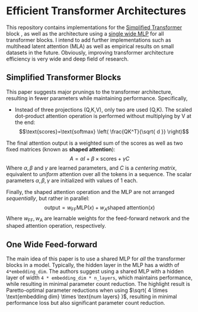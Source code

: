 # Efficient Transformer Architectures

This repository contains implementations for the [Simplified Transformer](http://arxiv.org/abs/2311.01906) block , as well as the architecture using a [single wide MLP](http://arxiv.org/abs/2309.01826) for all transformer blocks.
I intend to add further implementations such as multihead latent attention (MLA) as well as empirical results on small datasets in the future. Obviously, improving transformer architecture efficiency is very wide and deep field of research.

## Simplified Transformer Blocks

This paper suggests major prunings to the transformer architecture, resulting in fewer parameters while maintaining performance. Specifically,

* Instead of three projections (Q,K,V), only two are used (Q,K). The scaled dot-product attention operation is performed without multiplying by V at the end: 
$$\text{scores}=\text{softmax} \left( \frac{QK^T}{\sqrt{ d }}  \right)$$

The final attention output is a weighted sum of the scores as well as two fixed matrices (known as **shaped attention**):
$$A = \alpha I+\beta \times \text{scores} + \gamma C$$
Where $\alpha,\beta$ and $\gamma$ are learned parameters, and $C$ is a *centering matrix*, equivalent to *uniform* attention over all the tokens in a sequence. The scalar parameters $\alpha,\beta,\gamma$ are initialized with values of $1$ each.

Finally, the shaped attention operation and the MLP are not arranged *sequentially*, but rather in parallel:
$$\text{output} = w_{\text{FF}}\text{MLP}(x)+ w_{A}\text{shaped attention}(x)$$
Where $w_\text{FF},w_{\text{A}}$ are learnable weights for the feed-forward network and the shaped attention operation, respectively.

## One Wide Feed-forward

The main idea of this paper is to use a shared MLP for *all* the transformer blocks in a model. Typically, the hidden layer in the MLP has a width of `4*embedding_dim`. The authors suggest using a shared MLP with a hidden layer of width `4 * embedding_dim * n_layers`, which maintains performance, while resulting in minimal parameter count reduction. The highlight result is Paretto-optimal parameter reductions when using $\sqrt{ 4 \times \text{embedding dim} \times \text{num layers} }$, resulting in minimal performance loss but also significant parameter count reduction.
